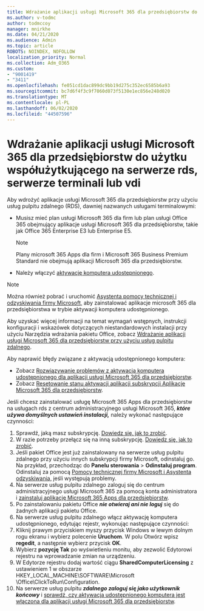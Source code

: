 ```yaml
---
title: Wdrażanie aplikacji usługi Microsoft 365 dla przedsiębiorstw do użytku współużytkującego na serwerze rds, serwerze terminali lub vdi
ms.author: v-todmc
author: todmccoy
manager: mnirkhe
ms.date: 04/21/2020
ms.audience: Admin
ms.topic: article
ROBOTS: NOINDEX, NOFOLLOW
localization_priority: Normal
ms.collection: Adm_O365
ms.custom:
- "9001419"
- "3411"
ms.openlocfilehash: fe051cd1dac899dc9bb19d275c352ec6585b6a93
ms.sourcegitcommit: bc7d6f4f3c9f7060d073f5130e1ec856e248d020
ms.translationtype: MT
ms.contentlocale: pl-PL
ms.lasthandoff: 06/02/2020
ms.locfileid: "44507596"
---
```

# <a name="deploying-microsoft-365-apps-for-enterprise-for-shared-use-on-rds-terminal-server-or-vdi"></a>Wdrażanie aplikacji usługi Microsoft 365 dla przedsiębiorstw do użytku współużytkującego na serwerze rds, serwerze terminali lub vdi

Aby wdrożyć aplikacje usługi Microsoft 365 dla przedsiębiorstw przy użyciu usług pulpitu zdalnego (RDS), dawniej nazwanych usługami terminalowymi:
- Musisz mieć plan usługi Microsoft 365 dla firm lub plan usługi Office 365 obejmujący aplikacje usługi Microsoft 365 dla przedsiębiorstw, takie jak Office 365 Enterprise E3 lub Enterprise E5.
   > [!NOTE] 
   > Plany microsoft 365 Apps dla firm i Microsoft 365 Business Premium Standard nie obejmują aplikacji Microsoft 365 dla przedsiębiorstw.
- Należy włączyć [aktywację komputera udostępnionego](https://docs.microsoft.com/DeployOffice/overview-shared-computer-activation).

> [!NOTE]
> Można również pobrać i uruchomić [Asystenta pomocy technicznej i odzyskiwania firmy Microsoft,](https://aka.ms/SaRA_OfficeSCA_M365Portal) aby zainstalować aplikacje microsoft 365 dla przedsiębiorstwa w trybie aktywacji komputera udostępnionego.

Aby uzyskać więcej informacji na temat wymagań wstępnych, instrukcji konfiguracji i wskazówek dotyczących niestandardowych instalacji przy użyciu Narzędzia wdrażania pakietu Office, zobacz [Wdrażanie aplikacji usługi Microsoft 365 dla przedsiębiorstw przy użyciu usług pulpitu zdalnego](https://docs.microsoft.com/DeployOffice/deploy-microsoft-365-apps-remote-desktop-services).

Aby naprawić błędy związane z aktywacją udostępnionego komputera:
- Zobacz [Rozwiązywanie problemów z aktywacją komputera udostępnionego dla aplikacji usługi Microsoft 365 dla przedsiębiorstw](https://docs.microsoft.com/DeployOffice/troubleshoot-shared-computer-activation).
- Zobacz [Resetowanie stanu aktywacji aplikacji subskrypcji Aplikacje Microsoft 365 dla przedsiębiorstw](https://go.microsoft.com/fwlink/?linkid=2109218).

Jeśli chcesz zainstalować usługę Microsoft 365 Apps dla przedsiębiorstw na usługach rds z centrum administracyjnego usługi Microsoft 365, ***które używa domyślnych ustawień instalacji,*** należy wykonać następujące czynności:

1.    Sprawdź, jaką masz subskrypcję. [Dowiedz się, jak to zrobić](https://docs.microsoft.com/microsoft-365/admin/admin-overview/what-subscription-do-i-have).
2.    W razie potrzeby przełącz się na inną subskrypcję. [Dowiedz się, jak to zrobić](https://docs.microsoft.com/microsoft-365/commerce/subscriptions/switch-to-a-different-plan).
3.    Jeśli pakiet Office jest już zainstalowany na serwerze usług pulpitu zdalnego przy użyciu innych subskrypcji firmy Microsoft, odinstaluj go. Na przykład, przechodząc do **Panelu sterowania**  >  **Odinstaluj program**. Odinstaluj za pomocą [Pomocy technicznej firmy Microsoft i Asystenta odzyskiwania,](https://aka.ms/SARA-OfficeUninstall-Alchemy) jeśli występują problemy.
4.    Na serwerze usług pulpitu zdalnego zaloguj się do centrum administracyjnego usługi Microsoft 365 za pomocą konta administratora i [zainstaluj aplikację Microsoft 365 Apps dla przedsiębiorstw](https://portal.office.com/OLS/MySoftware.aspx).
5.    Po zainstalowaniu pakietu Office ***nie otwieraj ani nie loguj*** się do żadnych aplikacji pakietu Office.
6.    Na serwerze usług pulpitu zdalnego włącz aktywację komputera udostępnionego, edytując rejestr, wykonując następujące czynności:
   1. Kliknij prawym przyciskiem myszy przycisk Windows w lewym dolnym rogu ekranu i wybierz polecenie **Uruchom**. W polu Otwórz wpisz **regedit**, a następnie wybierz przycisk **OK**.
   2. Wybierz **pozycję Tak** po wyświetleniu monitu, aby zezwolić Edytorowi rejestru na wprowadzanie zmian na urządzeniu.
   3. W Edytorze rejestru dodaj wartość ciągu **SharedComputerLicensing** z ustawieniem 1 w obszarze HKEY_LOCAL_MACHINE\SOFTWARE\Microsoft \Office\ClickToRun\Configuration.
   4. Na serwerze usług pulpitu ***zdalnego zaloguj się jako użytkownik końcowy*** i [sprawdź, czy aktywacja udostępnionego komputera jest włączona dla aplikacji usługi Microsoft 365 dla przedsiębiorstw](https://docs.microsoft.com/DeployOffice/troubleshoot-shared-computer-activation#verify-that-activation-for-microsoft-365-apps-succeeded).

